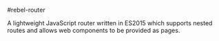 #rebel-router

A lightweight JavaScript router written in ES2015 which supports nested routes and allows web components to be provided as pages.